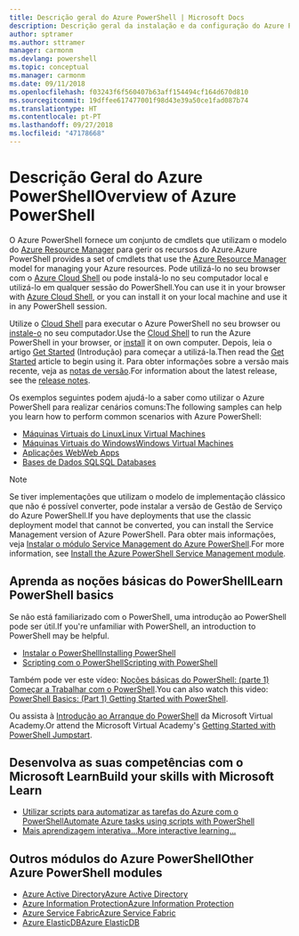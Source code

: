 ```yaml
---
title: Descrição geral do Azure PowerShell | Microsoft Docs
description: Descrição geral da instalação e da configuração do Azure PowerShell.
author: sptramer
ms.author: sttramer
manager: carmonm
ms.devlang: powershell
ms.topic: conceptual
ms.manager: carmonm
ms.date: 09/11/2018
ms.openlocfilehash: f03243f6f560407b63aff154494cf164d670d810
ms.sourcegitcommit: 19dffee617477001f98d43e39a50ce1fad087b74
ms.translationtype: HT
ms.contentlocale: pt-PT
ms.lasthandoff: 09/27/2018
ms.locfileid: "47178668"
---
```

# <a name="overview-of-azure-powershell"></a><span data-ttu-id="7aa8f-103">Descrição Geral do Azure PowerShell</span><span class="sxs-lookup"><span data-stu-id="7aa8f-103">Overview of Azure PowerShell</span></span>

<span data-ttu-id="7aa8f-104">O Azure PowerShell fornece um conjunto de cmdlets que utilizam o modelo do [Azure Resource Manager](/azure/azure-resource-manager/resource-group-overview) para gerir os recursos do Azure.</span><span class="sxs-lookup"><span data-stu-id="7aa8f-104">Azure PowerShell provides a set of cmdlets that use the [Azure Resource Manager](/azure/azure-resource-manager/resource-group-overview) model for managing your Azure resources.</span></span> <span data-ttu-id="7aa8f-105">Pode utilizá-lo no seu browser com o [Azure Cloud Shell](/azure/cloud-shell/overview) ou pode instalá-lo no seu computador local e utilizá-lo em qualquer sessão do PowerShell.</span><span class="sxs-lookup"><span data-stu-id="7aa8f-105">You can use it in your browser with [Azure Cloud Shell](/azure/cloud-shell/overview), or you can install it on your local machine and use it in any PowerShell session.</span></span>

<span data-ttu-id="7aa8f-106">Utilize o [Cloud Shell](/azure/cloud-shell/overview) para executar o Azure PowerShell no seu browser ou [instale-o](install-azurerm-ps.md) no seu computador.</span><span class="sxs-lookup"><span data-stu-id="7aa8f-106">Use the [Cloud Shell](/azure/cloud-shell/overview) to run the Azure PowerShell in your browser, or [install](install-azurerm-ps.md) it on own computer.</span></span> <span data-ttu-id="7aa8f-107">Depois, leia o artigo [Get Started](get-started-azureps.md) (Introdução) para começar a utilizá-la.</span><span class="sxs-lookup"><span data-stu-id="7aa8f-107">Then read the [Get Started](get-started-azureps.md) article to begin using it.</span></span> <span data-ttu-id="7aa8f-108">Para obter informações sobre a versão mais recente, veja as [notas de versão](release-notes-azureps.md).</span><span class="sxs-lookup"><span data-stu-id="7aa8f-108">For information about the latest release, see the [release notes](release-notes-azureps.md).</span></span>

<span data-ttu-id="7aa8f-109">Os exemplos seguintes podem ajudá-lo a saber como utilizar o Azure PowerShell para realizar cenários comuns:</span><span class="sxs-lookup"><span data-stu-id="7aa8f-109">The following samples can help you learn how to perform common scenarios with Azure PowerShell:</span></span>

* [<span data-ttu-id="7aa8f-110">Máquinas Virtuais do Linux</span><span class="sxs-lookup"><span data-stu-id="7aa8f-110">Linux Virtual Machines</span></span>](/azure/virtual-machines/virtual-machines-linux-powershell-samples?toc=/powershell/azure/toc.json)
* [<span data-ttu-id="7aa8f-111">Máquinas Virtuais do Windows</span><span class="sxs-lookup"><span data-stu-id="7aa8f-111">Windows Virtual Machines</span></span>](/azure/virtual-machines/virtual-machines-windows-powershell-samples?toc=/powershell/azure/toc.json)
* [<span data-ttu-id="7aa8f-112">Aplicações Web</span><span class="sxs-lookup"><span data-stu-id="7aa8f-112">Web Apps</span></span>](/azure/app-service-web/app-service-powershell-samples?toc=/powershell/azure/toc.json)
* [<span data-ttu-id="7aa8f-113">Bases de Dados SQL</span><span class="sxs-lookup"><span data-stu-id="7aa8f-113">SQL Databases</span></span>](/azure/sql-database/sql-database-powershell-samples?toc=/powershell/azure/toc.json)

> [!NOTE]
> <span data-ttu-id="7aa8f-114">Se tiver implementações que utilizam o modelo de implementação clássico que não é possível converter, pode instalar a versão de Gestão de Serviço do Azure PowerShell.</span><span class="sxs-lookup"><span data-stu-id="7aa8f-114">If you have deployments that use the classic deployment model that cannot be converted, you can install the Service Management version of Azure PowerShell.</span></span> <span data-ttu-id="7aa8f-115">Para obter mais informações, veja [Instalar o módulo Service Management do Azure PowerShell](/powershell/azure/servicemanagement/install-azure-ps).</span><span class="sxs-lookup"><span data-stu-id="7aa8f-115">For more information, see [Install the Azure PowerShell Service Management module](/powershell/azure/servicemanagement/install-azure-ps).</span></span>

## <a name="learn-powershell-basics"></a><span data-ttu-id="7aa8f-116">Aprenda as noções básicas do PowerShell</span><span class="sxs-lookup"><span data-stu-id="7aa8f-116">Learn PowerShell basics</span></span>

<span data-ttu-id="7aa8f-117">Se não está familiarizado com o PowerShell, uma introdução ao PowerShell pode ser útil.</span><span class="sxs-lookup"><span data-stu-id="7aa8f-117">If you're unfamiliar with PowerShell, an introduction to PowerShell may be helpful.</span></span>

* [<span data-ttu-id="7aa8f-118">Instalar o PowerShell</span><span class="sxs-lookup"><span data-stu-id="7aa8f-118">Installing PowerShell</span></span>](/powershell/scripting/setup/installing-windows-powershell)
* [<span data-ttu-id="7aa8f-119">Scripting com o PowerShell</span><span class="sxs-lookup"><span data-stu-id="7aa8f-119">Scripting with PowerShell</span></span>](/powershell/scripting/powershell-scripting)

<span data-ttu-id="7aa8f-120">Também pode ver este vídeo: [Noções básicas do PowerShell: (parte 1) Começar a Trabalhar com o PowerShell](https://channel9.msdn.com/Blogs/Taste-of-Premier/PowerShellBasicsPart1).</span><span class="sxs-lookup"><span data-stu-id="7aa8f-120">You can also watch this video: [PowerShell Basics: (Part 1) Getting Started with PowerShell](https://channel9.msdn.com/Blogs/Taste-of-Premier/PowerShellBasicsPart1).</span></span>

<span data-ttu-id="7aa8f-121">Ou assista à [Introdução ao Arranque do PowerShell](https://mva.microsoft.com/liveevents/powershell-jumpstart) da Microsoft Virtual Academy.</span><span class="sxs-lookup"><span data-stu-id="7aa8f-121">Or attend the Microsoft Virtual Academy's [Getting Started with PowerShell Jumpstart](https://mva.microsoft.com/liveevents/powershell-jumpstart).</span></span>

## <a name="build-your-skills-with-microsoft-learn"></a><span data-ttu-id="7aa8f-122">Desenvolva as suas competências com o Microsoft Learn</span><span class="sxs-lookup"><span data-stu-id="7aa8f-122">Build your skills with Microsoft Learn</span></span>

- [<span data-ttu-id="7aa8f-123">Utilizar scripts para automatizar as tarefas do Azure com o PowerShell</span><span class="sxs-lookup"><span data-stu-id="7aa8f-123">Automate Azure tasks using scripts with PowerShell</span></span>](/learn/modules/automate-azure-tasks-with-powershell/)
- [<span data-ttu-id="7aa8f-124">Mais aprendizagem interativa...</span><span class="sxs-lookup"><span data-stu-id="7aa8f-124">More interactive learning...</span></span>](/learn/browse/?term=powershell)

## <a name="other-azure-powershell-modules"></a><span data-ttu-id="7aa8f-125">Outros módulos do Azure PowerShell</span><span class="sxs-lookup"><span data-stu-id="7aa8f-125">Other Azure PowerShell modules</span></span>

* [<span data-ttu-id="7aa8f-126">Azure Active Directory</span><span class="sxs-lookup"><span data-stu-id="7aa8f-126">Azure Active Directory</span></span>](/powershell/azure/active-directory/)
* [<span data-ttu-id="7aa8f-127">Azure Information Protection</span><span class="sxs-lookup"><span data-stu-id="7aa8f-127">Azure Information Protection</span></span>](/powershell/azure/aip/)
* [<span data-ttu-id="7aa8f-128">Azure Service Fabric</span><span class="sxs-lookup"><span data-stu-id="7aa8f-128">Azure Service Fabric</span></span>](/powershell/azure/service-fabric/)
* [<span data-ttu-id="7aa8f-129">Azure ElasticDB</span><span class="sxs-lookup"><span data-stu-id="7aa8f-129">Azure ElasticDB</span></span>](/powershell/azure/elasticdbjobs/)
